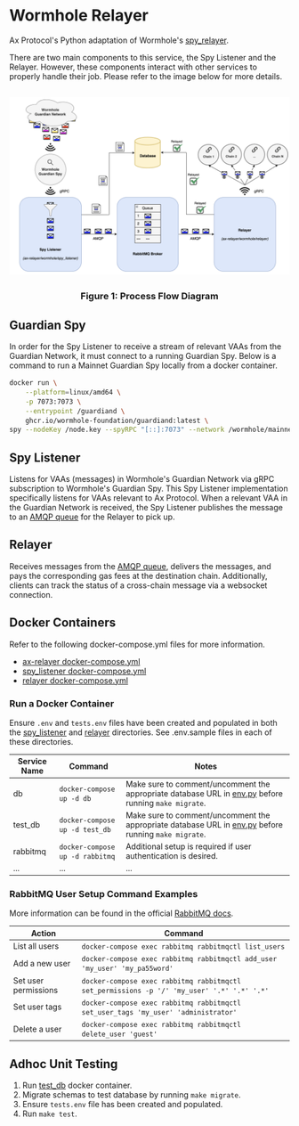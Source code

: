 # Wormhole Relayer

Ax Protocol's Python adaptation of Wormhole's [spy_relayer](https://github.com/wormhole-foundation/wormhole/tree/main/relayer/spy_relayer).

There are two main components to this service, the Spy Listener and the Relayer. However, these components interact with other services to properly handle their job. Please refer to the image below for more details.

## ![ax_wormhole_relayer_process_flow](./assets/ax_wormhole_relayer.png)

### <p align="center">Figure 1: Process Flow Diagram</p>

## Guardian Spy

In order for the Spy Listener to receive a stream of relevant VAAs from the Guardian Network, it must connect to a running Guardian Spy. Below is a command to run a Mainnet Guardian Spy locally from a docker container.

```sh
docker run \
    --platform=linux/amd64 \
    -p 7073:7073 \
    --entrypoint /guardiand \
    ghcr.io/wormhole-foundation/guardiand:latest \
spy --nodeKey /node.key --spyRPC "[::]:7073" --network /wormhole/mainnet/2 --bootstrap /dns4/wormhole-mainnet-v2-bootstrap.certus.one/udp/8999/quic/p2p/12D3KooWQp644DK27fd3d4Km3jr7gHiuJJ5ZGmy8hH4py7fP4FP7
```

## Spy Listener

Listens for VAAs (messages) in Wormhole's Guardian Network via gRPC subscription to Wormhole's Guardian Spy. This Spy Listener implementation specifically listens for VAAs relevant to Ax Protocol. When a relevant VAA in the Guardian Network is received, the Spy Listener publishes the message to an [AMQP queue](https://rabbitmq.com/) for the Relayer to pick up.

## Relayer

Receives messages from the [AMQP queue](https://rabbitmq.com/), delivers the messages, and pays the corresponding gas fees at the destination chain. Additionally, clients can track the status of a cross-chain message via a websocket connection.

## Docker Containers

Refer to the following docker-compose.yml files for more information.

-   [ax-relayer docker-compose.yml](../docker-compose.yml)
-   [spy_listener docker-compose.yml](./spy_listener/docker-compose.yml)
-   [relayer docker-compose.yml](./relayer/docker-compose.yml)

### Run a Docker Container

Ensure `.env` and `tests.env` files have been created and populated in both the [spy_listener](./spy_listener/) and [relayer](./relayer/) directories.
See .env.sample files in each of these directories.

| Service Name | Command                         | Notes                                                                                                                        |
| ------------ | ------------------------------- | ---------------------------------------------------------------------------------------------------------------------------- |
| db           | `docker-compose up -d db`       | Make sure to comment/uncomment the appropriate database URL in [env.py](../migrations/env.py) before running `make migrate`. |
| test_db      | `docker-compose up -d test_db`  | Make sure to comment/uncomment the appropriate database URL in [env.py](../migrations/env.py) before running `make migrate`. |
| rabbitmq     | `docker-compose up -d rabbitmq` | Additional setup is required if user authentication is desired.                                                              |
| ...          | ...                             | ...                                                                                                                          |

### RabbitMQ User Setup Command Examples

More information can be found in the official [RabbitMQ docs](https://www.rabbitmq.com/access-control.html).

| Action               | Command                                                                                    |
| -------------------- | ------------------------------------------------------------------------------------------ |
| List all users       | `docker-compose exec rabbitmq rabbitmqctl list_users`                                      |
| Add a new user       | `docker-compose exec rabbitmq rabbitmqctl add_user 'my_user' 'my_pa55word'`                |
| Set user permissions | `docker-compose exec rabbitmq rabbitmqctl set_permissions -p '/' 'my_user' '.*' '.*' '.*'` |
| Set user tags        | `docker-compose exec rabbitmq rabbitmqctl set_user_tags 'my_user' 'administrator'`         |
| Delete a user        | `docker-compose exec rabbitmq rabbitmqctl delete_user 'guest'`                             |

## Adhoc Unit Testing

1. Run [test_db](#run-a-docker-container) docker container.
2. Migrate schemas to test database by running `make migrate`.
3. Ensure `tests.env` file has been created and populated.
4. Run `make test`.
